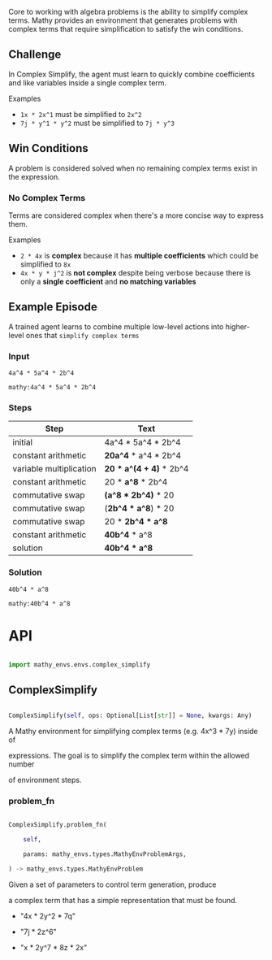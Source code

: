 Core to working with algebra problems is the ability to simplify complex terms. Mathy provides an environment that generates problems with complex terms that require simplification to satisfy the win conditions.

## Challenge

In Complex Simplify, the agent must learn to quickly combine coefficients and like variables inside a single complex term.

Examples

- `1x * 2x^1` must be simplified to `2x^2`
- `7j * y^1 * y^2` must be simplified to `7j * y^3`

## Win Conditions

A problem is considered solved when no remaining complex terms exist in the expression.

### No Complex Terms

Terms are considered complex when there's a more concise way to express them.

Examples

- `2 * 4x` is **complex** because it has **multiple coefficients** which could be simplified to `8x`
- `4x * y * j^2` is **not complex** despite being verbose because there is only a **single coefficient** and **no matching variables**

## Example Episode

A trained agent learns to combine multiple low-level actions into higher-level ones that `simplify complex terms`

### Input

`4a^4 * 5a^4 * 2b^4`

`mathy:4a^4 * 5a^4 * 2b^4`

### Steps

| Step                    | Text                        |
| ----------------------- | --------------------------- |
| initial                 | 4a^4 \* 5a^4 \* 2b^4        |
| constant arithmetic     | **20a^4** \* a^4 \* 2b^4    |
| variable multiplication | **20 \* a^(4 + 4)** \* 2b^4 |
| constant arithmetic     | 20 \* **a^8** \* 2b^4       |
| commutative swap        | **(a^8 \* 2b^4)** \* 20     |
| commutative swap        | (**2b^4 \* a^8**) \* 20     |
| commutative swap        | 20 \* **2b^4 \* a^8**       |
| constant arithmetic     | **40b^4** \* a^8            |
| solution                | **40b^4 \* a^8**            |

### Solution

`40b^4 * a^8`

`mathy:40b^4 * a^8`

# API

```python

import mathy_envs.envs.complex_simplify
```




## ComplexSimplify

```python

ComplexSimplify(self, ops: Optional[List[str]] = None, kwargs: Any)

```

A Mathy environment for simplifying complex terms (e.g. 4x^3 * 7y) inside of

expressions. The goal is to simplify the complex term within the allowed number

of environment steps.



### problem_fn

```python

ComplexSimplify.problem_fn(

    self, 

    params: mathy_envs.types.MathyEnvProblemArgs, 

) -> mathy_envs.types.MathyEnvProblem

```

Given a set of parameters to control term generation, produce

a complex term that has a simple representation that must be found.

- "4x * 2y^2 * 7q"

- "7j * 2z^6"

- "x * 2y^7 * 8z * 2x"


